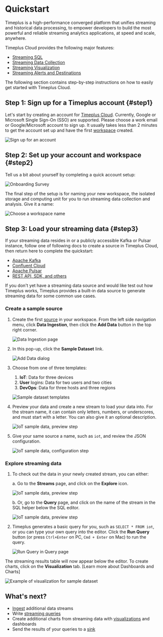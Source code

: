 # Quickstart

Timeplus is a high-performance converged platform that unifies streaming and historical data processing, to empower developers to build the most powerful and reliable streaming analytics applications, at speed and scale, anywhere. 

Timeplus Cloud provides the following major features:

* [Streaming SQL](query-syntax)
* [Streaming Data Collection](ingestion)
* [Streaming Visualization](viz)
* [Streaming Alerts and Destinations](destination)

The following section contains step-by-step instructions on how to easily get started with Timeplus Cloud.

## Step 1: Sign up for a Timeplus account {#step1}

Let's start by creating an account for [Timeplus Cloud](https://us.timeplus.cloud/). Currently, Google or Microsoft Single Sign-On (SSO) are supported. Please choose a work email or Google/Microsoft account to sign up. It usually takes less than 2 minutes to get the account set up and have the first [workspace](glossary#workspace) created.

![Sign up for an account](/img/sign-up-page.png)

## Step 2: Set up your account and workspace {#step2}

Tell us a bit about yourself by completing a quick account setup:

![Onboarding Survey](/img/onboarding-survey.png)

The final step of the setup is for naming your new workspace, the isolated storage and computing unit for you to run streaming data collection and analysis. Give it a name:

![Choose a workspace name](/img/workspace-name-setup.png)

## Step 3: Load your streaming data {#step3}

If your streaming data resides in or a publicly accessible Kafka or Pulsar instance, follow one of following docs to
create a source in Timeplus Cloud, then return here to complete the quickstart:

- [Apache Kafka](kafka-source)
- [Confluent Cloud](confluent-cloud-source)
- [Apache Pulsar](pulsar-source)
- [REST API, SDK, and others](ingestion)

If you don't yet have a streaming data source and would like test out how Timeplus works, Timeplus provides a built-in
data source to generate streaming data for some common use cases.

### Create a sample source

1. Create the first [source](glossary#source) in your workspace. From the left side navigation menu, click **Data
   Ingestion**, then click the **Add Data** button in the top right corner.

   ![Data Ingestion page](/img/sample-source-button-1.png)

2. In this pop-up, click the **Sample Dataset** link.

   ![Add Data dialog](/img/sample-source-dialog-2.png)
  
3. Choose from one of three templates:
  
   1. **IoT**: Data for three devices
   2. **User** logins: Data for two users and two cities
   3. **DevOps**: Data for three hosts and three regions  

   ![Sample dataset templates](/img/sample-source-template-3.png)

4. Preview your data and create a new stream to load your data into. For the stream name, it can contain only letters,
   numbers, or underscores, and must start with a letter. You can also give it an optional description. 

   ![IoT sample data, preview step](/img/sample-source-preview-4.png)

5. Give your same source a name, such as `iot`, and review the JSON configuration. 

   ![IoT sample data, configuration step](/img/sample-source-configuration-5.png)

### Explore streaming data 

1. To check out the data in your newly created stream, you can either:
  
   a. Go to the **Streams** page, and click on the **Explore** icon.

   ![IoT sample data, preview step](/img/streams-list.png)

   b. Or, go to the **Query** page, and click on the name of the stream in the SQL helper below the SQL editor. 

   ![IoT sample data, preview step](/img/stream_name-in-list.png)
  
2. Timeplus generates a basic query for you, such as `SELECT * FROM iot`, or you can type your own query into the
   editor. Click the **Run Query** button (or press `Ctrl+Enter` on PC, `Cmd + Enter` on Mac) to run the query.

   ![Run Query in Query page](/img/run-query.png)

The streaming results table will now appear below the editor. To create charts, click on the **Visualization** tab.
[Learn more about Dashboards and Charts]

![Example of visualization for sample dataset](/img/viz-sample-iot.png)

## What's next?

- [Ingest](ingestion) additional data streams
- Write [streaming queries](query-syntax)
- Create additional charts from streaming data with [visualizations](viz) and dashboards
- Send the results of your queries to a [sink](destination)
